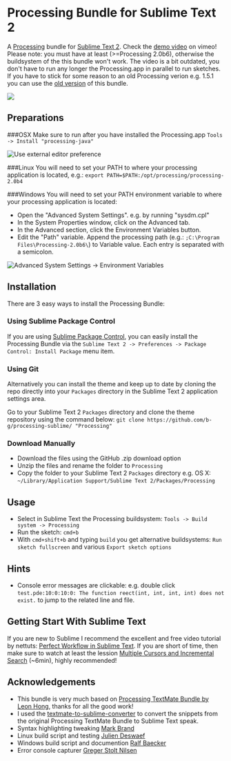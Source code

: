 # Processing Bundle for Sublime Text 2

A [Processing](http://processing.org/) bundle for [Sublime Text 2](http://www.sublimetext.com/2). Check the [demo video](https://vimeo.com/45573600) on vimeo!
Please note: you must have at least (>=Processing 2.0b6), otherwise the buildsystem of the this bundle won't work. The video is a bit outdated, you don't have to run any longer the Processing.app in parallel to run sketches. If you have to stick for some reason to an old Processing verion e.g. 1.5.1 you can use the [old version](https://github.com/b-g/processing-sublime/tags) of this bundle.

[<img src="https://github.com/b-g/processing-sublime/raw/master/Images/overview.png">](https://vimeo.com/45573600)

## Preparations
###OSX
Make sure to run after you have installed the Processing.app `Tools -> Install "processing-java"`

![Use external editor preference](https://github.com/b-g/processing-sublime/raw/master/Images/processing_preferences.gif "Use external editor preference")

###Linux
You will need to set your PATH to where your processing application is located, e.g.:
`export PATH=$PATH:/opt/processing/processing-2.0b4`

###Windows
You will need to set your PATH environment variable to where your processing application is located:
- Open the "Advanced System Settings". e.g. by running "sysdm.cpl"
- In the System Properties window, click on the Advanced tab.
- In the Advanced section, click the Environment Variables button.
- Edit the "Path" variable. Append the processing path (e.g.: `;C:\Program Files\Processing-2.0b6\`) to Variable value.
  Each entry is separated with a semicolon.

![Advanced System Settings -> Environment Variables](https://github.com/b-g/processing-sublime/raw/master/Images/processing_path_windows.gif)

## Installation
There are 3 easy ways to install the Processing Bundle:

### Using Sublime Package Control
If you are using [Sublime Package Control](http://wbond.net/sublime_packages/package_control), you can easily install the Processing Bundle via the `Sublime Text 2 -> Preferences -> Package Control: Install Package` menu item.

### Using Git
Alternatively you can install the theme and keep up to date by cloning the repo directly into your `Packages` directory in the Sublime Text 2 application settings area.

Go to your Sublime Text 2 `Packages` directory and clone the theme repository using the command below:
`git clone https://github.com/b-g/processing-sublime/ "Processing"`

### Download Manually
- Download the files using the GitHub .zip download option
- Unzip the files and rename the folder to `Processing`
- Copy the folder to your Sublime Text 2 `Packages` directory e.g. OS X: `~/Library/Application Support/Sublime Text 2/Packages/Processing`

## Usage
- Select in Sublime Text the Processing buildsystem: `Tools -> Build system -> Processing`
- Run the sketch: `cmd+b`
- With `cmd+shift+b` and typing `build` you get alternative buildsystems: `Run sketch fullscreen` and various `Export sketch options`

## Hints
- Console error messages are clickable: e.g. double click `test.pde:10:0:10:0: The function reect(int, int, int, int) does not exist.` to jump to the related line and file.

## Getting Start With Sublime Text
If you are new to Sublime I recommend the excellent and free video tutorial by nettuts: [Perfect Workflow in Sublime Text](http://net.tutsplus.com/articles/news/perfect-workflow-in-sublime-text-free-course/). If you are short of time, then make sure to watch at least the lession [Multiple Cursors and Incremental Search]( https://tutsplus.com/lesson/multiple-cursors-and-incremental-search/) (~6min), highly recommended!

## Acknowledgements
- This bundle is very much based on [Processing TextMate Bundle by Leon Hong](http://www.onebitwonder.com/projects/processing/), thanks for all the good work!
- I used the [textmate-to-sublime-converter](https://github.com/srbs/textmate-to-sublime-converter) to convert the snippets from the original Processing TextMate Bundle to Sublime Text speak.
- Syntax highlighting tweaking [Mark Brand](https://github.com/ignism)
- Linux build script and testing [Julien Deswaef](http://xuv.be/)
- Windows build script and documention [Ralf Baecker](http://github.com/rlfbckr)
- Error console capturer [Greger Stolt Nilsen](http://gregerstoltnilsen.net/)